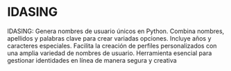 # IDASING
IDASING: Genera nombres de usuario únicos en Python. Combina nombres, apellidos y palabras clave para crear variadas opciones. Incluye años y caracteres especiales. Facilita la creación de perfiles personalizados con una amplia variedad de nombres de usuario. Herramienta esencial para gestionar identidades en línea de manera segura y creativa
